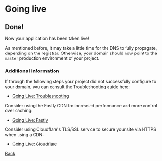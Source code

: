 # Going live

## Done!

Now your application has been taken live!

As mentioned before, it may take a little time for the DNS to fully propagate, depending on the registrar. Otherwise, your domain should now point to the `master` production environment of your project.

### Additional information

If through the following steps your project did not successfully configure to your domain, you can consult the Troubleshooting guide here:

* [Going Live: Troubleshooting](/golive/troubleshoot.md)

Consider using the Fastly CDN for increased performance and more control over caching:

* [Going Live: Fastly](/golive/steps/fastly.md)

Consider using Cloudflare's TLS/SSL service to secure your site via HTTPS when using a CDN:

* [Going Live: Cloudflare](/golive/steps/cloudflare.md)


<div class="buttons">
  <a href="#" class="prev-link button-link">Back</a>
</div>
